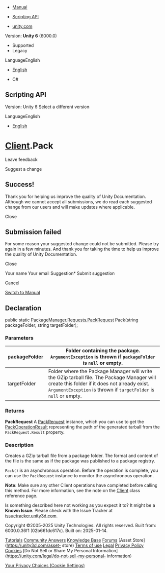 [ ]()

  * [Manual](../Manual/index.html)
  * [Scripting API](../ScriptReference/index.html)

  * [unity.com](https://unity.com/)

Version: **Unity 6** (6000.0)

  * Supported
  * Legacy

LanguageEnglish

  * [English]()

  * C#

[ ](https://docs.unity3d.com)

## Scripting API

Version: Unity 6 Select a different version

LanguageEnglish

  * [English]()

#  [Client](PackageManager.Client.html).Pack

Leave feedback

Suggest a change

## Success!

Thank you for helping us improve the quality of Unity Documentation. Although
we cannot accept all submissions, we do read each suggested change from our
users and will make updates where applicable.

Close

## Submission failed

For some reason your suggested change could not be submitted. Please <a>try
again</a> in a few minutes. And thank you for taking the time to help us
improve the quality of Unity Documentation.

Close

Your name Your email Suggestion* Submit suggestion

Cancel

[Switch to Manual](../Manual/class-PackageManager.html "Go to PackageManager
Component in the Manual")

## Declaration

public static
[PackageManager.Requests.PackRequest](PackageManager.Requests.PackRequest.html)
Pack(string packageFolder, string targetFolder);

### Parameters

packageFolder | Folder containing the package. `ArgumentException` is thrown if `packageFolder` is `null` or empty.  
---|---  
targetFolder | Folder where the Package Manager will write the GZip tarball file. The Package Manager will create this folder if it does not already exist. `ArgumentException` is thrown if `targetFolder` is `null` or empty.  
  
### Returns

**PackRequest** A [PackRequest](PackageManager.Requests.PackRequest.html)
instance, which you can use to get the
[PackOperationResult](PackageManager.PackOperationResult.html) representing
the path of the generated tarball from the `PackRequest.Result` property.

### Description

Creates a GZip tarball file from a package folder. The format and content of
the file is the same as if the package was published to a package registry.

`Pack()` is an asynchronous operation. Before the operation is complete, you
can use the `PackRequest` instance to monitor the asynchronous operation.  
  
**Note:** Make sure any other Client operations have completed before calling
this method. For more information, see the note on the
[Client](PackageManager.Client.html) class reference page.

Is something described here not working as you expect it to? It might be a
**Known Issue**. Please check with the Issue Tracker at
[issuetracker.unity3d.com](https://issuetracker.unity3d.com).

Copyright ©2005-2025 Unity Technologies. All rights reserved. Built from:
6000.0.36f1 (02b661dc617c). Built on: 2025-01-14.

[Tutorials](https://unity3d.com/learn) [Community
Answers](https://answers.unity3d.com) [Knowledge
Base](https://support.unity3d.com/hc/en-us)
[Forums](https://forum.unity3d.com) [Asset Store](https://unity3d.com/asset-
store) [Terms of use](https://docs.unity3d.com/Manual/TermsOfUse.html)
[Legal](https://unity.com/legal) [Privacy
Policy](https://unity.com/legal/privacy-policy)
[Cookies](https://unity.com/legal/cookie-policy) [Do Not Sell or Share My
Personal Information](https://unity.com/legal/do-not-sell-my-personal-
information)

[Your Privacy Choices (Cookie Settings)](javascript:void\(0\);)

